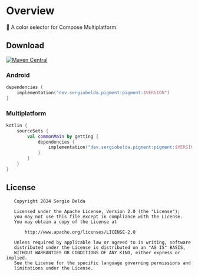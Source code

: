 # Overview

🎨 A color selector for Compose Multiplatform.

## Download

[![Maven Central](https://img.shields.io/maven-central/v/dev.sergiobelda.pigment/pigment)](https://search.maven.org/search?q=g:dev.sergiobelda.pigment)

### Android

```kotlin
dependencies {
    implementation("dev.sergiobelda.pigment:pigment:$VERSION")
}
```

### Multiplatform

```kotlin
kotlin {
    sourceSets {
        val commonMain by getting {
            dependencies {
                implementation("dev.sergiobelda.pigment:pigment:$VERSION")
            }
        }
    }
}
```

## License

```
   Copyright 2024 Sergio Belda

   Licensed under the Apache License, Version 2.0 (the "License");
   you may not use this file except in compliance with the License.
   You may obtain a copy of the License at

       http://www.apache.org/licenses/LICENSE-2.0

   Unless required by applicable law or agreed to in writing, software
   distributed under the License is distributed on an "AS IS" BASIS,
   WITHOUT WARRANTIES OR CONDITIONS OF ANY KIND, either express or implied.
   See the License for the specific language governing permissions and
   limitations under the License.
```
